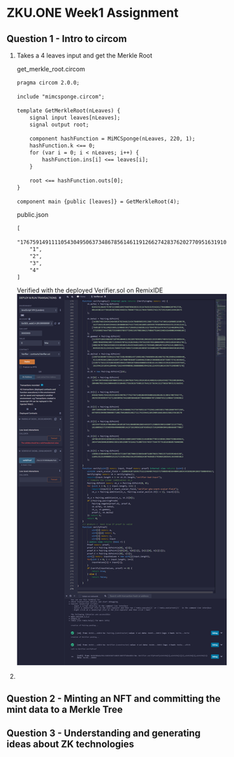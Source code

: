 # ZKU.ONE Week1 Assignment

## Question 1 - Intro to circom
1. Takes a 4 leaves input and get the Merkle Root

    get_merkle_root.circom
    ```
    pragma circom 2.0.0;

    include "mimcsponge.circom";

    template GetMerkleRoot(nLeaves) {
        signal input leaves[nLeaves];
        signal output root;

        component hashFunction = MiMCSponge(nLeaves, 220, 1);
        hashFunction.k <== 0;
        for (var i = 0; i < nLeaves; i++) {
            hashFunction.ins[i] <== leaves[i];
        }

        root <== hashFunction.outs[0];
    }

    component main {public [leaves]} = GetMerkleRoot(4);

    ```

    public.json
    ```
    [
        "1767591491111054304950637348678561461191266274283762027709516319108521879132",
        "1",
        "2",
        "3",
        "4"
    ]
    ```

    Verified with the deployed Verifier.sol on RemixIDE
    ![Alt text](screenshot_q1_1.png "a title")
2. 
## Question 2 - Minting an NFT and committing the mint data to a Merkle Tree
## Question 3 - Understanding and generating ideas about ZK technologies